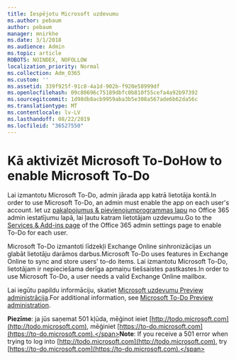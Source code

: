 ```yaml
---
title: Iespējotu Microsoft uzdevumu
ms.author: pebaum
author: pebaum
manager: mnirkhe
ms.date: 3/1/2018
ms.audience: Admin
ms.topic: article
ROBOTS: NOINDEX, NOFOLLOW
localization_priority: Normal
ms.collection: Adm_O365
ms.custom: ''
ms.assetid: 339f925f-91c8-4a1d-902b-f920e58999df
ms.openlocfilehash: 09c80696c75189dbfc0b810f55cefa4a92b97392
ms.sourcegitcommit: 1d98db8acb9959aba3b5e308a567ade6b62da56c
ms.translationtype: MT
ms.contentlocale: lv-LV
ms.lasthandoff: 08/22/2019
ms.locfileid: "36527550"
---
```

# <a name="how-to-enable-microsoft-to-do"></a><span data-ttu-id="00ca6-102">Kā aktivizēt Microsoft To-Do</span><span class="sxs-lookup"><span data-stu-id="00ca6-102">How to enable Microsoft To-Do</span></span>

<span data-ttu-id="00ca6-103">Lai izmantotu Microsoft To-Do, admin jārada app katrā lietotāja kontā.</span><span class="sxs-lookup"><span data-stu-id="00ca6-103">In order to use Microsoft To-Do, an admin must enable the app on each user's account.</span></span> <span data-ttu-id="00ca6-104">Iet uz [pakalpojumus &amp; pievienojumprogrammas lapu](https://portal.office.com/adminportal/home#/Settings/ServicesAndAddIns) no Office 365 admin iestatījumu lapā, lai ļautu katram lietotājam uzdevumu.</span><span class="sxs-lookup"><span data-stu-id="00ca6-104">Go to the [Services &amp; Add-ins page](https://portal.office.com/adminportal/home#/Settings/ServicesAndAddIns) of the Office 365 admin settings page to enable To-Do for each user.</span></span> 
  
<span data-ttu-id="00ca6-105">Microsoft To-Do izmantoti līdzekļi Exchange Online sinhronizācijas un glabāt lietotāju darāmos darbus.</span><span class="sxs-lookup"><span data-stu-id="00ca6-105">Microsoft To-Do uses features in Exchange Online to sync and store users' to-do items.</span></span> <span data-ttu-id="00ca6-106">Lai izmantotu Microsoft To-Do, lietotājam ir nepieciešama derīga apmaiņu tiešsaistes pastkastes.</span><span class="sxs-lookup"><span data-stu-id="00ca6-106">In order to use Microsoft To-Do, a user needs a valid Exchange Online mailbox.</span></span>
  
<span data-ttu-id="00ca6-107">Lai iegūtu papildu informāciju, skatiet [Microsoft uzdevumu Preview administrācija](https://support.office.com/article/490c1a8c-2333-4952-8125-841afadb9620.aspx).</span><span class="sxs-lookup"><span data-stu-id="00ca6-107">For additional information, see [Microsoft To-Do Preview administration](https://support.office.com/article/490c1a8c-2333-4952-8125-841afadb9620.aspx).</span></span>
  
 <span data-ttu-id="00ca6-108">**Piezīme**: ja jūs saņemat 501 kļūda, mēģinot ieiet [http://todo.microsoft.com](http://todo.microsoft.com), mēģiniet [https://to-do.microsoft.com](https://to-do.microsoft.com).</span><span class="sxs-lookup"><span data-stu-id="00ca6-108">**Note**: If you receive a 501 error when trying to log into [http://todo.microsoft.com](http://todo.microsoft.com), try [https://to-do.microsoft.com](https://to-do.microsoft.com).</span></span>
  

